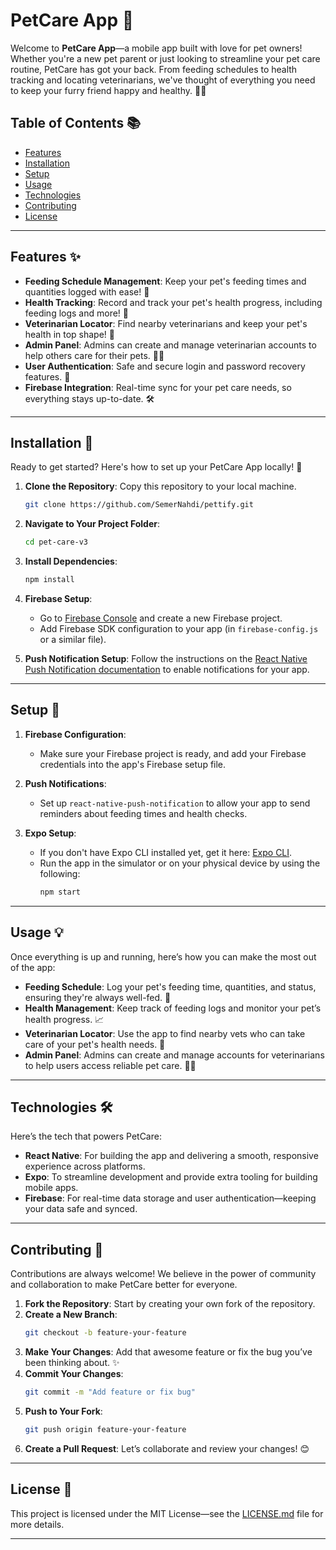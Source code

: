 # PetCare App  🐾

Welcome to **PetCare App**—a mobile app built with love for pet owners! Whether you're a new pet parent or just looking to streamline your pet care routine, PetCare has got your back. From feeding schedules to health tracking and locating veterinarians, we've thought of everything you need to keep your furry friend happy and healthy. 🐶🐱

## Table of Contents 📚

- [Features](#features)
- [Installation](#installation)
- [Setup](#setup)
- [Usage](#usage)
- [Technologies](#technologies)
- [Contributing](#contributing)
- [License](#license)

---

## Features ✨

- **Feeding Schedule Management**: Keep your pet's feeding times and quantities logged with ease! 🥣
- **Health Tracking**: Record and track your pet's health progress, including feeding logs and more! 💪
- **Veterinarian Locator**: Find nearby veterinarians and keep your pet's health in top shape! 🐾
- **Admin Panel**: Admins can create and manage veterinarian accounts to help others care for their pets. 🐕‍⚕️
- **User Authentication**: Safe and secure login and password recovery features. 🔑
- **Firebase Integration**: Real-time sync for your pet care needs, so everything stays up-to-date. 🛠️
<!-- - **Push Notifications**: Get reminders for feeding times and pet care alerts. 🔔 -->

---

## Installation 🚀

Ready to get started? Here's how to set up your PetCare App locally! 🌱

1. **Clone the Repository**: Copy this repository to your local machine.

   ```bash
   git clone https://github.com/SemerNahdi/pettify.git
   ```

2. **Navigate to Your Project Folder**:

   ```bash
   cd pet-care-v3
   ```

3. **Install Dependencies**:

   ```bash
   npm install
   ```

4. **Firebase Setup**:

   - Go to [Firebase Console](https://console.firebase.google.com/) and create a new Firebase project.
   - Add Firebase SDK configuration to your app (in `firebase-config.js` or a similar file).

5. **Push Notification Setup**: Follow the instructions on the [React Native Push Notification documentation](https://github.com/zo0r/react-native-push-notification) to enable notifications for your app.

---

## Setup 🔧

1. **Firebase Configuration**:

   - Make sure your Firebase project is ready, and add your Firebase credentials into the app's Firebase setup file.

2. **Push Notifications**:

   - Set up `react-native-push-notification` to allow your app to send reminders about feeding times and health checks.

3. **Expo Setup**:
   - If you don't have Expo CLI installed yet, get it here: [Expo CLI](https://expo.dev/).
   - Run the app in the simulator or on your physical device by using the following:
     ```bash
     npm start
     ```

---

## Usage 💡

Once everything is up and running, here’s how you can make the most out of the app:

- **Feeding Schedule**: Log your pet's feeding time, quantities, and status, ensuring they're always well-fed. 🥗
- **Health Management**: Keep track of feeding logs and monitor your pet’s health progress. 📈
- **Veterinarian Locator**: Use the app to find nearby vets who can take care of your pet's health needs. 🏥
- **Admin Panel**: Admins can create and manage accounts for veterinarians to help users access reliable pet care. 👩‍⚕️

---

## Technologies 🛠️

Here’s the tech that powers PetCare:

- **React Native**: For building the app and delivering a smooth, responsive experience across platforms.
- **Expo**: To streamline development and provide extra tooling for building mobile apps.
- **Firebase**: For real-time data storage and user authentication—keeping your data safe and synced.
<!-- - **react-native-push-notification**: For managing local push notifications, reminding pet parents of feeding times and more. 🔔
- **rn-pdf-reader-js**: For viewing PDFs related to pet care (like feeding guides and health records). 📑 -->

---

## Contributing 💖

Contributions are always welcome! We believe in the power of community and collaboration to make PetCare better for everyone.

1. **Fork the Repository**: Start by creating your own fork of the repository.
2. **Create a New Branch**:
   ```bash
   git checkout -b feature-your-feature
   ```
3. **Make Your Changes**: Add that awesome feature or fix the bug you’ve been thinking about. ✨
4. **Commit Your Changes**:
   ```bash
   git commit -m "Add feature or fix bug"
   ```
5. **Push to Your Fork**:
   ```bash
   git push origin feature-your-feature
   ```
6. **Create a Pull Request**: Let’s collaborate and review your changes! 😊

---

## License 📜

This project is licensed under the MIT License—see the [LICENSE.md](LICENSE.md) file for more details.

---
